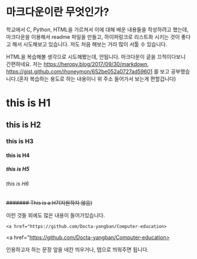 마크다운이란 무엇인가?
======================
학교에서 C, Python, HTML을 가르쳐서 이에 대해 배운 내용들을 작성하려고 했는데, 마크다운을 이용해서 readme 파일을 만들고, 하이퍼링크로 리스트화 시키는 것이 좋다고 해서 시도해보고 있습니다.
저도 처음 해보는 거라 많이 서툴 수 있습니다.

HTML을 복습해볼 생각으로 시도해봤는데, 안됩니다. 마크다운이 글을 끄적이다보니 간편하네요.
저는 <https://heropy.blog/2017/09/30/markdown>, <https://gist.github.com/ihoneymon/652be052a0727ad59601> 를 보고 공부했습니다.(혼자 복습하는 용도로 하는 내용이니 위 주소 들어가서 보는게 편할겁니다)

# this is H1
## this is H2
### this is H3
#### this is H4
##### this is H5
###### this is H6
~~####### This is a H7(지원하지 않음)~~

이런 것들 외에도 많은 내용이 들어가있습니다.

    <a href="https://github.com/Docta-yangban/Computer-education>
<a href="https://github.com/Docta-yangban/Computer-education>

인용하고자 하는 문장 앞을 네칸 띄우거나, 탭으로 띄워주면 됩니다.